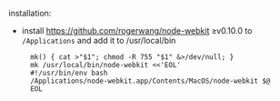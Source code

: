 installation:

* install <https://github.com/rogerwang/node-webkit> ≥v0.10.0 to `/Applications` and add it to /usr/local/bin

		mk() { cat >"$1"; chmod -R 755 "$1" &>/dev/null; }
		mk /usr/local/bin/node-webkit <<'EOL'
		#!/usr/bin/env bash
		/Applications/node-webkit.app/Contents/MacOS/node-webkit $@
		EOL
